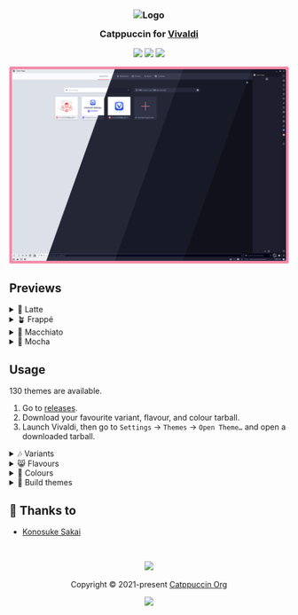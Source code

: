 <h3 align="center">
	<img src="https://raw.githubusercontent.com/catppuccin/catppuccin/main/assets/logos/exports/1544x1544_circle.png" width="100" alt="Logo"/><br/>
	<img src="https://raw.githubusercontent.com/catppuccin/catppuccin/main/assets/misc/transparent.png" height="30" width="0px"/>
	Catppuccin for <a href="https://vivaldi.com/">Vivaldi</a>
	<img src="https://raw.githubusercontent.com/catppuccin/catppuccin/main/assets/misc/transparent.png" height="30" width="0px"/>
</h3>

<p align="center">
	<a href="https://github.com/catppuccin/vivaldi/stargazers"><img src="https://img.shields.io/github/stars/catppuccin/vivaldi?colorA=363a4f&colorB=b7bdf8&style=for-the-badge"></a>
	<a href="https://github.com/catppuccin/vivaldi/issues"><img src="https://img.shields.io/github/issues/catppuccin/vivaldi?colorA=363a4f&colorB=f5a97f&style=for-the-badge"></a>
	<a href="https://github.com/catppuccin/vivaldi/contributors"><img src="https://img.shields.io/github/contributors/catppuccin/vivaldi?colorA=363a4f&colorB=a6da95&style=for-the-badge"></a>
</p>

<p align="center">
	<img src="./assets/preview.webp"/>
</p>

## Previews

<details>
<summary>🌻 Latte</summary>
<img src="./assets/latte.png"/>
</details>
<details>
<summary>🪴 Frappé</summary>
<img src="./assets/frappe.png"/>
</details>
<details>
<summary>🌺 Macchiato</summary>
<img src="./assets/macchiato.png"/>
</details>
<details>
<summary>🌿 Mocha</summary>
<img src="./assets/mocha.png"/>
</details>

## Usage

130 themes are available.

1. Go to [releases](https://github.com/catppuccin/vivaldi/releases).
2. Download your favourite variant, flavour, and colour tarball.
3. Launch Vivaldi, then go to `Settings` -> `Themes` -> `Open Theme…` and open a downloaded tarball.

<details>
<summary>🎶 Variants</summary>

- Default: 4 flavours and 13 colours (52 themes)
- Flat: 4 flavours and 13 colours (52 themes)
- Amoled: Custom flavour based Mocha and 13 colours (13 themes)
- Amoled Flat: Custom flavour based Mocha and 13 colours (13 themes)

</details>

<details>
<summary>😸 Flavours</summary>

- Latte
- Frappe
- Macchiato
- Mocha

</details>

<details>
<summary>🎨 Colours</summary>

- Flamingo
- Pink
- Mauve
- Red
- Maroon
- Peach
- Yellow
- Green
- Teal
- Sky
- Sapphire
- Blue
- Lavender

</details>

<details>
<summary>🔨 Build themes</summary>

Requirements:

- Deno

Build themes:

```shell
make
```

Clean build artifacts:

```shell
make clean
```

Generate UUIDs (for [./uuid_map.json](./uuid_map.json)):

```shell
# Generate an UUID
deno run ./generate_uuid.ts

# Output:
# d68abdeb-df85-4f67-adea-8f0afdf1040b

# Generate UUIDs for n times
n=13
seq $n | while read; do deno run ./generate_uuid.ts; done

# Output:
# fd8a9a3a-3579-4893-8ddf-1361fd708c4a
# 6a8e90e1-033f-483a-83a2-d6f336e7ba05
# 39ea929a-074e-4f0c-a03c-6cb9d25e310f
# 99f6b6b3-e658-4d42-9d0d-bbfad5dd6116
# 22aae3bc-927b-402a-8b89-ab14f9d6a59c
# a5e6a545-89b9-4998-b211-d78f2a0fa051
# f9b4d9d2-6d6c-4934-81d6-3bc6e1937485
# 4f5f3be1-1c94-481f-b54b-45e3d0ca02cd
# 1d17e6e9-2d79-44b6-a928-e658db3bcf25
# 044a4359-da20-4628-8126-c6fee3e355ae
# e3cebbc5-7182-4340-a90d-451393a9d3a9
# 529a3635-bc8e-4264-b622-cd48bf57f8a2
# 3f08b73c-085b-436c-ae44-e3015d78d798
```
</details>

## 💝 Thanks to

- [Konosuke Sakai](https://github.com/sakkke)

&nbsp;

<p align="center">
	<img src="https://raw.githubusercontent.com/catppuccin/catppuccin/main/assets/footers/gray0_ctp_on_line.svg?sanitize=true" />
</p>

<p align="center">
	Copyright &copy; 2021-present <a href="https://github.com/catppuccin" target="_blank">Catppuccin Org</a>
</p>

<p align="center">
	<a href="https://github.com/catppuccin/catppuccin/blob/main/LICENSE"><img src="https://img.shields.io/static/v1.svg?style=for-the-badge&label=License&message=MIT&logoColor=d9e0ee&colorA=363a4f&colorB=b7bdf8"/></a>
</p>
